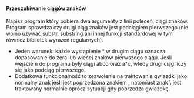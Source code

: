 #### Przeszukiwanie ciągów znaków

Napisz program który pobiera dwa argumenty z linii poleceń, ciągi znaków. Program sprawdza czy drugi ciąg znaków jest podciągiem pierwszego (nie wolno używać substr, substring ani innej funkcji standardowej w tym również bibliotek wyrażeń regularnych).
+ Jeden warunek: każde wystąpienie * w drugim ciągu oznacza dopasowanie do zera lub więcej znaków pierwszego ciągu. Jeśli wejściem do programu były ciągi abcd oraz a*c, wtedy drugi ciąg liczy się jako podciąg pierwszego. 
+ Dodatkowa funkcjonalność to zezwolenie na traktowanie gwiazdki jako normalny znak jeśli jest poprzedzona znakiem \, natomiast znak \ jest traktowany normalnie oprócz sytuacji gdy poprzedza gwiazdkę.
